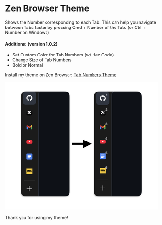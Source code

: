 # Zen Browser Theme

Shows the Number corresponding to each Tab.
This can help you navigate between Tabs faster by pressing Cmd + Number of the Tab. (or Ctrl + Number on Windows)

#### Additions: (version 1.0.2)

- Set Custom Color for Tab Numbers (w/ Hex Code)
- Change Size of Tab Numbers
- Bold or Normal

Install my theme on Zen Browser: [Tab Numbers Theme](https://zen-browser.app/mods/22c9ec3b-7c62-46ae-991f-c8fff5046829)

<img src="https://raw.githubusercontent.com/zen-browser/theme-store/main/themes/22c9ec3b-7c62-46ae-991f-c8fff5046829/image.png" alt="Tab Numbers Image" width="500">

Thank you for using my theme!
